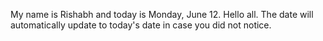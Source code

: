 My name is Rishabh and today is Monday, June 12. Hello all. The date will automatically update to today's date in case you did not notice.
